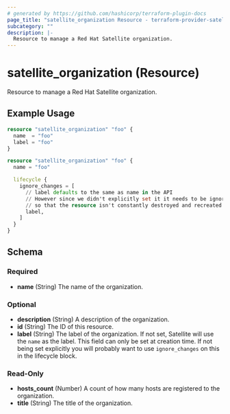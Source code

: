 ```yaml
---
# generated by https://github.com/hashicorp/terraform-plugin-docs
page_title: "satellite_organization Resource - terraform-provider-satellite"
subcategory: ""
description: |-
  Resource to manage a Red Hat Satellite organization.
---
```


# satellite_organization (Resource)

Resource to manage a Red Hat Satellite organization.

## Example Usage

```terraform
resource "satellite_organization" "foo" {
  name  = "foo"
  label = "foo"
}

resource "satellite_organization" "foo" {
  name = "foo"

  lifecycle {
    ignore_changes = [
      // label defaults to the same as name in the API
      // However since we didn't explicitly set it it needs to be ignored
      // so that the resource isn't constantly destroyed and recreated.
      label,
    ]
  }
}
```

<!-- schema generated by tfplugindocs -->
## Schema

### Required

- **name** (String) The name of the organization.

### Optional

- **description** (String) A description of the organization.
- **id** (String) The ID of this resource.
- **label** (String) The label of the organization. If not set, Satellite will use the `name` as the label.  This field can only be set at creation time. If not being set explicitly you will probably want to use `ignore_changes` on this in the lifecycle block.

### Read-Only

- **hosts_count** (Number) A count of how many hosts are registered to the organization.
- **title** (String) The title of the organization.


